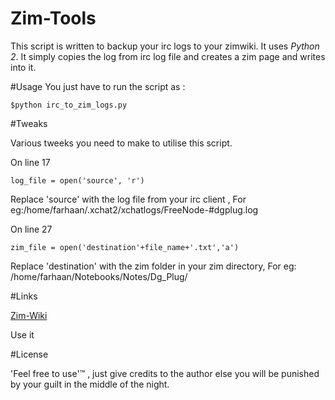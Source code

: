 # Zim-Tools
This script is written to backup your irc logs to your zimwiki. It uses *Python 2*. It simply copies the log from irc log file and creates a zim page and writes into it.

#Usage
You just have to run the script as :

`$python irc_to_zim_logs.py`

#Tweaks

Various tweeks you need to make to utilise this script.

On line 17

`log_file = open('source', 'r')`

Replace 'source' with the log file from your irc client , For eg:/home/farhaan/.xchat2/xchatlogs/FreeNode-#dgplug.log



On line 27

`zim_file = open('destination'+file_name+'.txt','a')`

Replace 'destination' with the zim folder in your zim directory, For eg: /home/farhaan/Notebooks/Notes/Dg_Plug/

#Links

[Zim-Wiki](http://zim-wiki.org/)

Use it

#License

'Feel free to use'™ , just give credits to the author else you will be punished by your guilt in the middle of the night.
